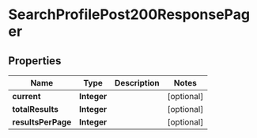 

# SearchProfilePost200ResponsePager


## Properties

| Name | Type | Description | Notes |
|------------ | ------------- | ------------- | -------------|
|**current** | **Integer** |  |  [optional] |
|**totalResults** | **Integer** |  |  [optional] |
|**resultsPerPage** | **Integer** |  |  [optional] |



